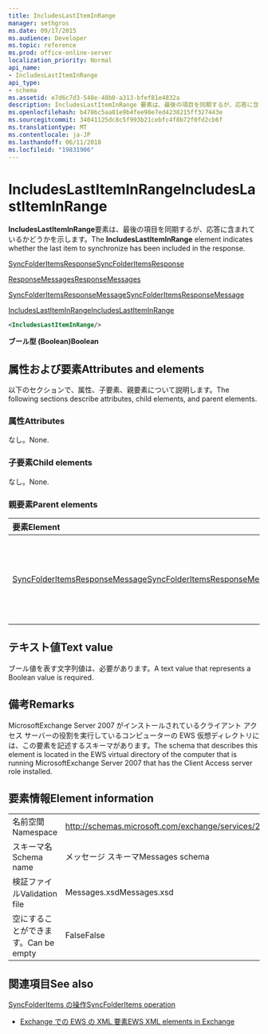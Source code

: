 ```yaml
---
title: IncludesLastItemInRange
manager: sethgros
ms.date: 09/17/2015
ms.audience: Developer
ms.topic: reference
ms.prod: office-online-server
localization_priority: Normal
api_name:
- IncludesLastItemInRange
api_type:
- schema
ms.assetid: e7d6c7d3-548e-48b0-a313-bfef81e4832a
description: IncludesLastItemInRange 要素は、最後の項目を同期するが、応答に含まれているかどうかを示します。
ms.openlocfilehash: b4786c5aa81e9b4fee98e7ed4238215ff327443e
ms.sourcegitcommit: 34041125dc8c5f993b21cebfc4f8b72f0fd2cb6f
ms.translationtype: MT
ms.contentlocale: ja-JP
ms.lasthandoff: 06/11/2018
ms.locfileid: "19831906"
---
```

# <a name="includeslastiteminrange"></a><span data-ttu-id="e9b29-103">IncludesLastItemInRange</span><span class="sxs-lookup"><span data-stu-id="e9b29-103">IncludesLastItemInRange</span></span>

<span data-ttu-id="e9b29-104">**IncludesLastItemInRange**要素は、最後の項目を同期するが、応答に含まれているかどうかを示します。</span><span class="sxs-lookup"><span data-stu-id="e9b29-104">The **IncludesLastItemInRange** element indicates whether the last item to synchronize has been included in the response.</span></span> 
  
[<span data-ttu-id="e9b29-105">SyncFolderItemsResponse</span><span class="sxs-lookup"><span data-stu-id="e9b29-105">SyncFolderItemsResponse</span></span>](syncfolderitemsresponse.md)
  
[<span data-ttu-id="e9b29-106">ResponseMessages</span><span class="sxs-lookup"><span data-stu-id="e9b29-106">ResponseMessages</span></span>](responsemessages.md)
  
[<span data-ttu-id="e9b29-107">SyncFolderItemsResponseMessage</span><span class="sxs-lookup"><span data-stu-id="e9b29-107">SyncFolderItemsResponseMessage</span></span>](syncfolderitemsresponsemessage.md)
  
[<span data-ttu-id="e9b29-108">IncludesLastItemInRange</span><span class="sxs-lookup"><span data-stu-id="e9b29-108">IncludesLastItemInRange</span></span>](includeslastiteminrange.md)
  
```xml
<IncludesLastItemInRange/>
```

 <span data-ttu-id="e9b29-109">**ブール型 (Boolean)**</span><span class="sxs-lookup"><span data-stu-id="e9b29-109">**Boolean**</span></span>
## <a name="attributes-and-elements"></a><span data-ttu-id="e9b29-110">属性および要素</span><span class="sxs-lookup"><span data-stu-id="e9b29-110">Attributes and elements</span></span>

<span data-ttu-id="e9b29-111">以下のセクションで、属性、子要素、親要素について説明します。</span><span class="sxs-lookup"><span data-stu-id="e9b29-111">The following sections describe attributes, child elements, and parent elements.</span></span>
  
### <a name="attributes"></a><span data-ttu-id="e9b29-112">属性</span><span class="sxs-lookup"><span data-stu-id="e9b29-112">Attributes</span></span>

<span data-ttu-id="e9b29-113">なし。</span><span class="sxs-lookup"><span data-stu-id="e9b29-113">None.</span></span>
  
### <a name="child-elements"></a><span data-ttu-id="e9b29-114">子要素</span><span class="sxs-lookup"><span data-stu-id="e9b29-114">Child elements</span></span>

<span data-ttu-id="e9b29-115">なし。</span><span class="sxs-lookup"><span data-stu-id="e9b29-115">None.</span></span>
  
### <a name="parent-elements"></a><span data-ttu-id="e9b29-116">親要素</span><span class="sxs-lookup"><span data-stu-id="e9b29-116">Parent elements</span></span>

|<span data-ttu-id="e9b29-117">**要素**</span><span class="sxs-lookup"><span data-stu-id="e9b29-117">**Element**</span></span>|<span data-ttu-id="e9b29-118">**説明**</span><span class="sxs-lookup"><span data-stu-id="e9b29-118">**Description**</span></span>|
|:-----|:-----|
|[<span data-ttu-id="e9b29-119">SyncFolderItemsResponseMessage</span><span class="sxs-lookup"><span data-stu-id="e9b29-119">SyncFolderItemsResponseMessage</span></span>](syncfolderitemsresponsemessage.md) <br/> |<span data-ttu-id="e9b29-120">SyncFolderItems 要求の結果ステータスを格納します。</span><span class="sxs-lookup"><span data-stu-id="e9b29-120">Contains the status and result of a SyncFolderItems request.</span></span>  <br/> |
   
## <a name="text-value"></a><span data-ttu-id="e9b29-121">テキスト値</span><span class="sxs-lookup"><span data-stu-id="e9b29-121">Text value</span></span>

<span data-ttu-id="e9b29-122">ブール値を表す文字列値は、必要があります。</span><span class="sxs-lookup"><span data-stu-id="e9b29-122">A text value that represents a Boolean value is required.</span></span>
  
## <a name="remarks"></a><span data-ttu-id="e9b29-123">備考</span><span class="sxs-lookup"><span data-stu-id="e9b29-123">Remarks</span></span>

<span data-ttu-id="e9b29-124">MicrosoftExchange Server 2007 がインストールされているクライアント アクセス サーバーの役割を実行しているコンピューターの EWS 仮想ディレクトリには、この要素を記述するスキーマがあります。</span><span class="sxs-lookup"><span data-stu-id="e9b29-124">The schema that describes this element is located in the EWS virtual directory of the computer that is running MicrosoftExchange Server 2007 that has the Client Access server role installed.</span></span>
  
## <a name="element-information"></a><span data-ttu-id="e9b29-125">要素情報</span><span class="sxs-lookup"><span data-stu-id="e9b29-125">Element information</span></span>

|||
|:-----|:-----|
|<span data-ttu-id="e9b29-126">名前空間</span><span class="sxs-lookup"><span data-stu-id="e9b29-126">Namespace</span></span>  <br/> |http://schemas.microsoft.com/exchange/services/2006/messages  <br/> |
|<span data-ttu-id="e9b29-127">スキーマ名</span><span class="sxs-lookup"><span data-stu-id="e9b29-127">Schema name</span></span>  <br/> |<span data-ttu-id="e9b29-128">メッセージ スキーマ</span><span class="sxs-lookup"><span data-stu-id="e9b29-128">Messages schema</span></span>  <br/> |
|<span data-ttu-id="e9b29-129">検証ファイル</span><span class="sxs-lookup"><span data-stu-id="e9b29-129">Validation file</span></span>  <br/> |<span data-ttu-id="e9b29-130">Messages.xsd</span><span class="sxs-lookup"><span data-stu-id="e9b29-130">Messages.xsd</span></span>  <br/> |
|<span data-ttu-id="e9b29-131">空にすることができます。</span><span class="sxs-lookup"><span data-stu-id="e9b29-131">Can be empty</span></span>  <br/> |<span data-ttu-id="e9b29-132">False</span><span class="sxs-lookup"><span data-stu-id="e9b29-132">False</span></span>  <br/> |
   
## <a name="see-also"></a><span data-ttu-id="e9b29-133">関連項目</span><span class="sxs-lookup"><span data-stu-id="e9b29-133">See also</span></span>



[<span data-ttu-id="e9b29-134">SyncFolderItems の操作</span><span class="sxs-lookup"><span data-stu-id="e9b29-134">SyncFolderItems operation</span></span>](syncfolderitems-operation.md)


- [<span data-ttu-id="e9b29-135">Exchange での EWS の XML 要素</span><span class="sxs-lookup"><span data-stu-id="e9b29-135">EWS XML elements in Exchange</span></span>](ews-xml-elements-in-exchange.md)

